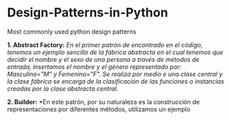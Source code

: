# Design-Patterns-in-Python
Most commonly used python design patterns

**1. Abstract Factory:** *En el primer patrón de encontrado en el código, tenemos un ejemplo sencillo de la fábrica abstracta en el cual tenemos que decidir el nombre y el sexo de una persona a través de métodos de entrada, insertamos el nombre y el género representado por: Masculino="M" y Femenino="F". Se realiza por medio e una clase central y la clase fábrica se encarga de la clasificación de las funciones o instancias creadas por la clase abstracta central.*

**2. Builder:** *En este patrón, por su naturaleza es la construcción de representaciones por diferentes métodos, utilizamos un ejemplo 
